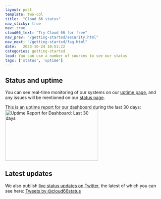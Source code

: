 ```yaml
---
layout: post
template: two-col
title:  "Cloud 66 status"
nav_sticky: true
nav: true
cloud66_text: "Try Cloud 66 for free"
nav_prev: "/getting-started/security.html"
nav_next: "/getting-started/faq.html"
date:   2033-10-24 10:51:22
categories: getting-started
lead: You can use a number of sources to see our status
tags: ['status', 'uptime']
---
```


## Status and uptime
You can see real-time monitoring of our systems on our [uptime page](http://uptime.cloud66.com), and any issues will be mentioned on our [status page](http://status.cloud66.com/).

This is an uptime report for our dashboard during the last 30 days:
<a href="http://uptime.cloud66.com"><img src="https://share.pingdom.com/banners/b5a85972" alt="Uptime Report for Dashboard: Last 30 days" title="Uptime Report for Dashboard: Last 30 days" width="300" height="165" /></a>

## Latest updates
We also publish [live status updates on Twitter](https://twitter.com/cloud66status), the latest of which you can see here:
<a class="twitter-timeline"  data-chrome="nofooter transparent"  href="https://twitter.com/cloud66status"  data-widget-id="407483519829430273">Tweets by @cloud66status</a>
<script>!function(d,s,id){var js,fjs=d.getElementsByTagName(s)[0],p=/^http:/.test(d.location)?'http':'https';if(!d.getElementById(id)){js=d.createElement(s);js.id=id;js.src=p+"://platform.twitter.com/widgets.js";fjs.parentNode.insertBefore(js,fjs);}}(document,"script","twitter-wjs");</script>

